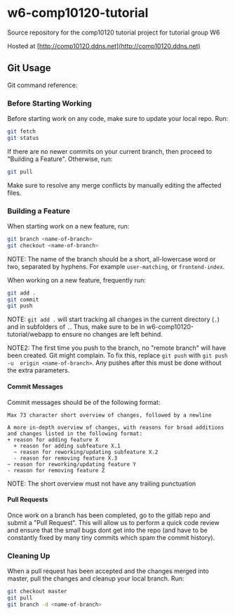 # w6-comp10120-tutorial
Source repository for the comp10120 tutorial project for tutorial group W6

Hosted at [http://comp10120.ddns.net](http://comp10120.ddns.net)

## Git Usage
Git command reference:

### Before Starting Working
Before starting work on any code, make sure to update your local repo. Run:
```sh
git fetch
git status
```

If there are no newer commits on your current branch, then proceed to "Building 
a Feature". Otherwise, run:
```sh
git pull
```

Make sure to resolve any merge conflicts by manually editing the affected files.

### Building a Feature
When starting work on a new feature, run:
```sh
git branch <name-of-branch>
git checkout <name-of-branch>
```
NOTE: The name of the branch should be a short, all-lowercase word or two,
separated by hyphens. For example `user-matching`, or `frontend-index`.

When working on a new feature, frequently run:
```sh
git add .
git commit
git push
```
NOTE: `git add .` will start tracking all changes in the current directory (`.`) 
and in subfolders of `.`. Thus, make sure to be in w6-comp10120-tutorial/webapp 
to ensure no changes are left behind.

NOTE2: The first time you push to the branch, no "remote branch" will have been 
created. Git might complain. To fix this, replace `git push` with `git push -u 
origin <name-of-branch>`. Any pushes after this must be done without the extra 
parameters.

#### Commit Messages
Commit messages should be of the following format:
```
Max 73 character short overview of changes, followed by a newline

A more in-depth overview of changes, with reasons for broad additions 
and changes listed in the following format:
+ reason for adding feature X
  + reason for adding subfeature X.1
  ~ reason for reworking/updating subfeature X.2
  - reason for removing feature X.3
~ reason for reworking/updating feature Y
- reason for removing feature Z
```
NOTE: The short overview must not have any trailing punctuation

#### Pull Requests
Once work on a branch has been completed, go to the gitlab repo and submit a 
"Pull Request". This will allow us to perform a quick code review and ensure 
that the small bugs dont get into the repo (and have to be constantly fixed by 
many tiny commits which spam the commit history).

### Cleaning Up
When a pull request has been accepted and the changes merged into master, 
pull the changes and cleanup your local branch. Run:
```sh
git checkout master
git pull
git branch -d <name-of-branch>
```

